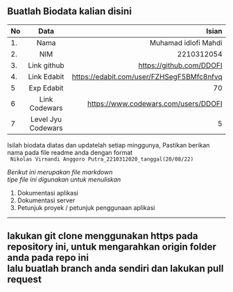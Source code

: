 **Buatlah Biodata kalian disini** <br />
----------------------------------------
|No | Data  | Isian|
|---|:-------:|------:|
|1. |Nama     | Muhamad idlofi Mahdi|
|2.| NIM        | 2210312054 |
|3. |Link github | https://github.com/DDOFI |
|4.| Link Edabit | https://edabit.com/user/FZHSegF5BMfc8nfvq |
|5|Exp Edabit   | 70 |
|6| Link Codewars| https://www.codewars.com/users/DDOFI |
|7| Level Jyu Codewars|5|

Isilah biodata diatas dan updatelah setiap minggunya,
Pastikan berikan nama pada file readme anda dengan format <br/>
`
Nikolas Virnandi Anggoro Putra_2210312020_tanggal(20/08/22)` 

*Berikut ini merupakan file markdown <br/> tipe file ini digunakan untuk menuliskan*
1. Dokumentasi aplikasi
2. Dokumentasi server
3. Petunjuk proyek / petunjuk penggunaan aplikasi
----
**lakukan git clone menggunakan https pada repository ini, untuk mengarahkan origin folder anda pada repo ini<br/> lalu buatlah branch anda sendiri dan lakukan pull request**
----
